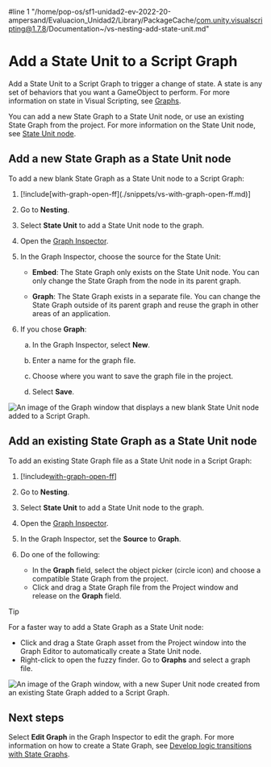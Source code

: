 #line 1 "/home/pop-os/sf1-unidad2-ev-2022-20-ampersand/Evaluacion_Unidad2/Library/PackageCache/com.unity.visualscripting@1.7.8/Documentation~/vs-nesting-add-state-unit.md"
# Add a State Unit to a Script Graph 

Add a State Unit to a Script Graph to trigger a change of state. A state is any set of behaviors that you want a GameObject to perform. For more information on state in Visual Scripting, see [Graphs](vs-graph-types.md).

You can add a new State Graph to a State Unit node, or use an existing State Graph from the project. For more information on the State Unit node, see [State Unit node](vs-nesting-state-unit-node.md).

## Add a new State Graph as a State Unit node 

To add a new blank State Graph as a State Unit node to a Script Graph: 

<ol>
<li><p>[!include[with-graph-open-ff](./snippets/vs-with-graph-open-ff.md)]</p></li>
<li><p>Go to <strong>Nesting</strong>.</p></li>
<li><p>Select <strong>State Unit</strong> to add a State Unit node to the graph.</p></li>
<li><p>Open the <a href="vs-interface-overview.md#the-graph-inspector">Graph Inspector</a>.</p></li>
<li><p>In the Graph Inspector, choose the source for the State Unit:</p>
<ul>
    <li><p><strong>Embed</strong>: The State Graph only exists on the State Unit node. You can only change the State Graph from the node in its parent graph.</p></li>
    <li><p><strong>Graph</strong>: The State Graph exists in a separate file. You can change the State Graph outside of its parent graph and reuse the graph in other areas of an application.</p></li>
</ul>
</li>
<li><p>If you chose <strong>Graph</strong>:</p>
<ol type="a">
    <li><p>In the Graph Inspector, select <strong>New</strong>.</p></li>
    <li><p>Enter a name for the graph file.</p></li>
    <li><p>Choose where you want to save the graph file in the project.</p></li>
    <li><p>Select <strong>Save</strong>.</p></li>
</ol>
</li>
</ol>

![An image of the Graph window that displays a new blank State Unit node added to a Script Graph.](images/vs-state-unit-new-state-graph.png)

## Add an existing State Graph as a State Unit node

To add an existing State Graph file as a State Unit node in a Script Graph: 

1. [!include[with-graph-open-ff](./snippets/vs-with-graph-open-ff.md)] 

2. Go to **Nesting**.

1. Select **State Unit** to add a State Unit node to the graph. 

3. Open the [Graph Inspector](vs-interface-overview.md#the-graph-inspector).

1. In the Graph Inspector, set the **Source** to **Graph**. 

4. Do one of the following: 
    - In the **Graph** field, select the object picker (circle icon) and choose a compatible State Graph from the project. 
    - Click and drag a State Graph file from the Project window and release on the **Graph** field. 

> [!TIP] 
> For a faster way to add a State Graph as a State Unit node:
> - Click and drag a State Graph asset from the Project window into the Graph Editor to automatically create a State Unit node.
> - Right-click to open the fuzzy finder. Go to **Graphs** and select a graph file.

![An image of the Graph window, with a new Super Unit node created from an existing State Graph added to a Script Graph.](images/vs-existing-graph-example-state-unit.png)


## Next steps 

Select **Edit Graph** in the Graph Inspector to edit the graph. For more information on how to create a State Graph, see [Develop logic transitions with State Graphs](vs-state-graphs-intro.md).


